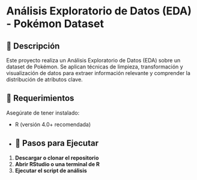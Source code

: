 # Análisis Exploratorio de Datos (EDA) - Pokémon Dataset

## 📌 Descripción
Este proyecto realiza un Análisis Exploratorio de Datos (EDA) sobre un dataset de Pokémon. Se aplican técnicas de limpieza, transformación y visualización de datos para extraer información relevante y comprender la distribución de atributos clave.

## 🔧 Requerimientos
Asegúrate de tener instalado:
- R (versión 4.0+ recomendada)

- ## 🚀 Pasos para Ejecutar
1. **Descargar o clonar el repositorio**
2. **Abrir RStudio o una terminal de R**
3. **Ejecutar el script de análisis**
